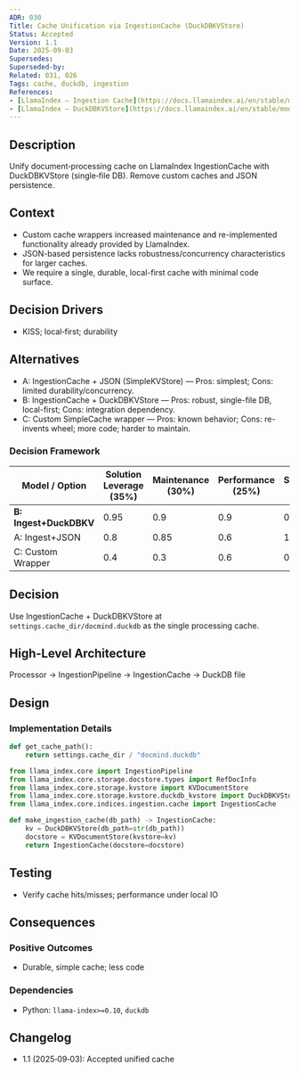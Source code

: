 ```yaml
---
ADR: 030
Title: Cache Unification via IngestionCache (DuckDBKVStore)
Status: Accepted
Version: 1.1
Date: 2025-09-03
Supersedes:
Superseded-by:
Related: 031, 026
Tags: cache, duckdb, ingestion
References:
- [LlamaIndex — Ingestion Cache](https://docs.llamaindex.ai/en/stable/module_guides/loading/documents/ingestion_cache/)
- [LlamaIndex — DuckDBKVStore](https://docs.llamaindex.ai/en/stable/module_guides/storing/kv_stores/#duckdbkvstore)
---
```


## Description

Unify document‑processing cache on LlamaIndex IngestionCache with DuckDBKVStore (single‑file DB). Remove custom caches and JSON persistence.

## Context

- Custom cache wrappers increased maintenance and re-implemented functionality already provided by LlamaIndex.
- JSON-based persistence lacks robustness/concurrency characteristics for larger caches.
- We require a single, durable, local-first cache with minimal code surface.

## Decision Drivers

- KISS; local‑first; durability

## Alternatives

- A: IngestionCache + JSON (SimpleKVStore) — Pros: simplest; Cons: limited durability/concurrency.
- B: IngestionCache + DuckDBKVStore — Pros: robust, single-file DB, local-first; Cons: integration dependency.
- C: Custom SimpleCache wrapper — Pros: known behavior; Cons: re-invents wheel; more code; harder to maintain.

### Decision Framework

| Model / Option         | Solution Leverage (35%) | Maintenance (30%) | Performance (25%) | Simplicity (10%) | Total Score | Decision      |
| ---------------------- | ----------------------- | ----------------- | ----------------- | ---------------- | ----------- | ------------- |
| **B: Ingest+DuckDBKV** | 0.95                    | 0.9               | 0.9               | 0.9              | **0.92**    | ✅ **Selected** |
| A: Ingest+JSON         | 0.8                     | 0.85              | 0.6               | 1.0              | 0.79        | Rejected      |
| C: Custom Wrapper      | 0.4                     | 0.3               | 0.6               | 0.5              | 0.43        | Rejected      |

## Decision

Use IngestionCache + DuckDBKVStore at `settings.cache_dir/docmind.duckdb` as the single processing cache.

## High-Level Architecture

Processor → IngestionPipeline → IngestionCache → DuckDB file

## Design

### Implementation Details

```python
def get_cache_path():
    return settings.cache_dir / "docmind.duckdb"

from llama_index.core import IngestionPipeline
from llama_index.core.storage.docstore.types import RefDocInfo
from llama_index.core.storage.kvstore import KVDocumentStore
from llama_index.core.storage.kvstore.duckdb_kvstore import DuckDBKVStore
from llama_index.core.indices.ingestion.cache import IngestionCache

def make_ingestion_cache(db_path) -> IngestionCache:
    kv = DuckDBKVStore(db_path=str(db_path))
    docstore = KVDocumentStore(kvstore=kv)
    return IngestionCache(docstore=docstore)
```

## Testing

- Verify cache hits/misses; performance under local IO

## Consequences

### Positive Outcomes

- Durable, simple cache; less code

### Dependencies

- Python: `llama-index>=0.10`, `duckdb`

## Changelog

- 1.1 (2025‑09‑03): Accepted unified cache
